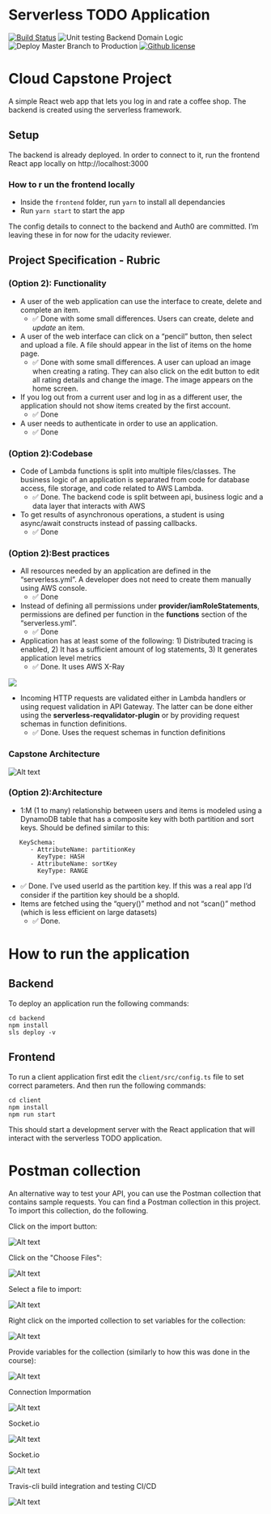 # Serverless TODO Application
[![Build Status](https://travis-ci.com/kursatarslan/udacity-capstone.svg?branch=master)](https://travis-ci.com/kursatarslan/udacity-capstone) ![Unit testing Backend Domain Logic](https://github.com/kursatarslan/udacity-capstone/workflows/Unit%20testing%20Backend%20Domain%20Logic/badge.svg?branch=git_action_ci) ![Deploy Master Branch to Production](https://github.com/kursatarslan/udacity-capstone/workflows/Deploy%20Master%20Branch%20to%20Production/badge.svg) [![Github license](https://img.shields.io/pypi/l/ansicolortags.svg)](https://github.com/kursatarslan/udacity-capstone)


# Cloud Capstone Project
A simple React web app that lets you log in and rate a coffee shop.  The backend is created using the serverless framework. 

## Setup 
The backend is already deployed.  In order to connect to it, run the frontend React app locally on http://localhost:3000

### How to r un the frontend locally
* Inside the `frontend` folder, run `yarn` to install all dependancies 
* Run `yarn start`  to start the app 

The config details to connect to the backend and Auth0 are committed.   I’m leaving these in for now for the udacity reviewer.   

## Project Specification -  Rubric
### (Option 2): Functionality
* A user of the web application can use the interface to create, delete and complete an item.
	* ✅ Done with some small differences.  Users can create, delete and _update_ an item. 
* A user of the web interface can click on a “pencil” button, then select and upload a file. A file should appear in the list of items on the home page.
	* ✅ Done with some small differences.  A user can upload an image when creating a rating.  They can also click on the edit button to edit all rating details and change the image.  The image appears on the home screen. 
* If you log out from a current user and log in as a different user, the application should not show items created by the first account.
	* ✅ Done
* A user needs to authenticate in order to use an application.
	* ✅ Done

### (Option 2):Codebase
* Code of Lambda functions is split into multiple files/classes. The business logic of an application is separated from code for database access, file storage, and code related to AWS Lambda.
	* ✅ Done.  The backend code is split between api, business logic and a data layer that interacts with AWS
* To get results of asynchronous operations, a student is using async/await constructs instead of passing callbacks.
	* ✅ Done

### (Option 2):Best practices
* All resources needed by an application are defined in the “serverless.yml”. A developer does not need to create them manually using AWS console.
	* ✅ Done
* Instead of defining all permissions under **provider/iamRoleStatements**, permissions are defined per function in the **functions** section of the “serverless.yml”.
	* ✅ Done
* Application has at least some of the following: 1) Distributed tracing is enabled, 2) It has a sufficient amount of log statements,  3) It generates application level metrics
	* ✅ Done.  It uses AWS X-Ray

![](https://github.com/howlin/cloud-developer-capstone/blob/master/udacity-notes/3759D618-0554-4314-90C6-78EF9D6A156D.png?s=300)

* Incoming HTTP requests are validated either in Lambda handlers or using request validation in API Gateway. The latter can be done either using the **serverless-reqvalidator-plugin** or by providing request schemas in function definitions.
	* ✅ Done.  Uses the request schemas in function definitions 

### Capstone Architecture
![Alt text](images/ServerlesssTODOAppArchitecture.png?raw=true "Architecture")

### (Option 2):Architecture
* 1:M (1 to many) relationship between users and items is modeled using a DynamoDB table that has a composite key with both partition and sort keys. Should be defined similar to this:
```
   KeySchema:
      - AttributeName: partitionKey
        KeyType: HASH
      - AttributeName: sortKey
        KeyType: RANGE
```
* ✅ Done.   I’ve used userId as the partition key.  If this was a real app I’d consider if the partition key should be a shopId.
* Items are fetched using the “query()” method and not “scan()” method (which is less efficient on large datasets)
	* ✅ Done.  

# How to run the application

## Backend

To deploy an application run the following commands:

```
cd backend
npm install
sls deploy -v
```

## Frontend

To run a client application first edit the `client/src/config.ts` file to set correct parameters. And then run the following commands:

```
cd client
npm install
npm run start
```

This should start a development server with the React application that will interact with the serverless TODO application.

# Postman collection

An alternative way to test your API, you can use the Postman collection that contains sample requests. You can find a Postman collection in this project. To import this collection, do the following.

Click on the import button:

![Alt text](images/import-collection-1.png?raw=true "Image 1")


Click on the "Choose Files":

![Alt text](images/import-collection-2.png?raw=true "Image 2")


Select a file to import:

![Alt text](images/import-collection-3.png?raw=true "Image 3")


Right click on the imported collection to set variables for the collection:

![Alt text](images/import-collection-4.png?raw=true "Image 4")

Provide variables for the collection (similarly to how this was done in the course):

![Alt text](images/import-collection-5.png?raw=true "Image 5")

Connection Impormation

![Alt text](images/import-collection-6.png?raw=true "Image 6")

Socket.io

![Alt text](images/import-collection-7.png?raw=true "Image 7")

Socket.io

![Alt text](images/import-collection-8.png?raw=true "Image 8")

Travis-cli build integration and testing CI/CD

![Alt text](images/import-collection-9.png?raw=true "Image 9")
